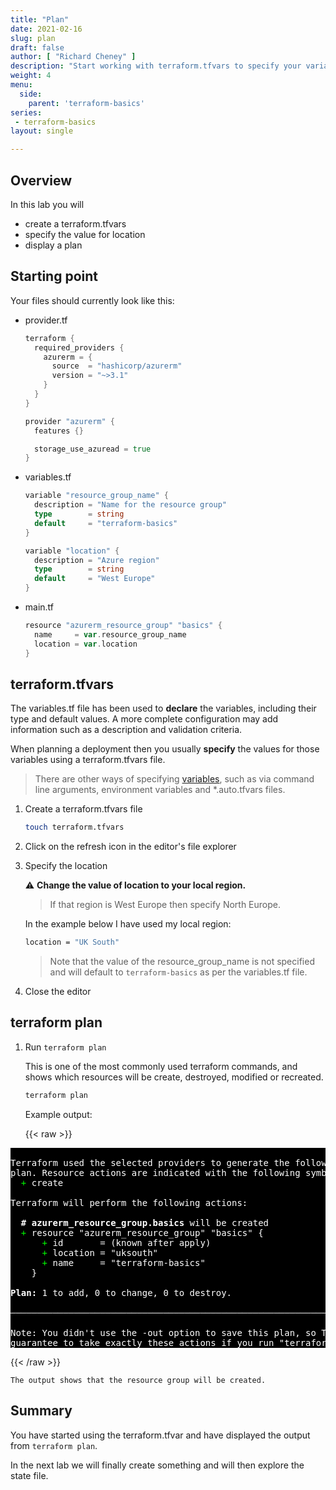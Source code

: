 ```yaml
---
title: "Plan"
date: 2021-02-16
slug: plan
draft: false
author: [ "Richard Cheney" ]
description: "Start working with terraform.tfvars to specify your variable values and then use `terraform plan` to display the actions that Terraform will take."
weight: 4
menu:
  side:
    parent: 'terraform-basics'
series:
 - terraform-basics
layout: single

---
```


## Overview

In this lab you will

* create a terraform.tfvars
* specify the value for location
* display a plan

## Starting point

Your files should currently look like this:

* provider.tf

    ```go
    terraform {
      required_providers {
        azurerm = {
          source  = "hashicorp/azurerm"
          version = "~>3.1"
        }
      }
    }

    provider "azurerm" {
      features {}

      storage_use_azuread = true
    }
    ```

* variables.tf

    ```go
    variable "resource_group_name" {
      description = "Name for the resource group"
      type        = string
      default     = "terraform-basics"
    }

    variable "location" {
      description = "Azure region"
      type        = string
      default     = "West Europe"
    }

    ```

* main.tf

    ```go
    resource "azurerm_resource_group" "basics" {
      name     = var.resource_group_name
      location = var.location
    }
    ```

## terraform.tfvars

The variables.tf file has been used to **declare** the variables, including their type and default values. A more complete configuration may add information such as a description and validation criteria.

When planning a deployment then you usually **specify** the values for those variables using a terraform.tfvars file.

> There are other ways of specifying [variables](https://www.terraform.io/language/values/variables#assigning-values-to-root-module-variables), such as via command line arguments, environment variables and *.auto.tfvars files.

1. Create a terraform.tfvars file

    ```bash
    touch terraform.tfvars
    ```

1. Click on the refresh icon in the editor's file explorer

1. Specify the location

    ⚠️ **Change the value of location to your local region.**

    > If that region is West Europe then specify North Europe.

    In the example below I have used my local region:

    ```bash
    location = "UK South"
    ```

    > Note that the value of the resource_group_name is not specified and will default to `terraform-basics` as per the variables.tf file.

1. Close the editor

## terraform plan

1. Run `terraform plan`

    This is one of the most commonly used terraform commands, and shows which resources will be create, destroyed, modified or recreated.

    ```bash
    terraform plan
    ```

    Example output:

    {{< raw >}}
<pre style="color:white; background-color:black">

Terraform used the selected providers to generate the following execution
plan. Resource actions are indicated with the following symbols:
  <span style="color:lime;">+</span> create

Terraform will perform the following actions:

<span style="font-weight:bold;">  # azurerm_resource_group.basics</span> will be created
  <span style="color:lime;">+</span> resource &quot;azurerm_resource_group&quot; &quot;basics&quot; {
      <span style="color:lime;">+</span> <span style="font-weight:bold;"></span>id       = (known after apply)
      <span style="color:lime;">+</span> <span style="font-weight:bold;"></span>location = &quot;uksouth&quot;
      <span style="color:lime;">+</span> <span style="font-weight:bold;"></span>name     = &quot;terraform-basics&quot;
    }

<span style="font-weight:bold;">Plan:</span> 1 to add, 0 to change, 0 to destroy.
<span style="filter: contrast(70%) brightness(190%);color:dimgray;">
─────────────────────────────────────────────────────────────────────────────</span>

Note: You didn't use the -out option to save this plan, so Terraform can't
guarantee to take exactly these actions if you run &quot;terraform apply&quot; now.
</pre>
{{< /raw >}}

    The output shows that the resource group will be created.

## Summary

You have started using the terraform.tfvar and have displayed the output from `terraform plan`.

In the next lab we will finally create something and will then explore the state file.

